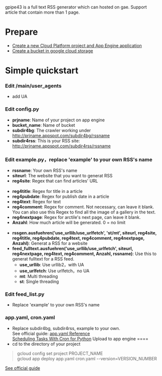 gpipe43 is a full text RSS generator which can hosted on gae. Support article that contain more than 1 page.

Prepare
====
* [Create a new Cloud Platform project and App Engine application](https://cloud.google.com/appengine/docs/standard/python/quickstart)
* [Create a bucket in google cloud storage](https://cloud.google.com/storage/docs/quickstart-console)

Simple quickstart
====
### Edit /main/user_agents
* add UA
### Edit config.py
* __prjname__: Name of your project on app engine
* __bucket_name__: Name of bucket
* __subdir4bg__: The crawler working under http://prjname.appspot.com/subdir4bg/rssname
* __subdir4rss__: This is your RSS site: http://prjname.appspot.com/subdir4rss/rssname
### Edit example.py，replace 'example' to your own RSS's name
* __rssname__: Your own RSS's name
* __siteurl__: The website that you want to generat RSS
* __reg4site__: Regex that can find articles' URL<br><br>
* __reg4title__: Regex for title in a article
* __reg4pubdate__: Regex for publish date in a article
* __reg4text__: Regex for text
* __reg4comment__: Regex for comment. Not necessary, can leave it blank. You can also use this Regex to find all the image of a gallery in the text.
* __reg4nextpage__: Regex for arctile's next page, can leave it blank.
* __Anzahl__: How much article will be generated. 0 = no limit<br><br>
* __rssgen.ausfuehren('use_urllib/use_urlfetch', 'st/mt', siteurl, reg4site, reg4title, reg4pubdate, reg4text, reg4comment, reg4nextpage, Anzahl)__: Generat a RSS for a website
* __feed_fulltext.ausfuehren('use_urllib/use_urlfetch', siteurl, reg4nextpage, reg4text, reg4comment, Anzahl, rssname)__: Use this to generat fulltext for a RSS feed.
	* __use_urllib__: Use urllib2，with UA
	* __use_urlfetch__: Use urlfetch，no UA
	* __mt__: Multi threading
	* __st__: Single threading


### Edit feed_list.py
* Replace 'example' to your own RSS's name

### app.yaml, cron.yaml
* Replace subdir4bg, subdir4rss, example to your own.<br>
See official guide: [app.yaml Reference](https://cloud.google.com/appengine/docs/standard/python/config/appref)<br>
                    [Scheduling Tasks With Cron for Python](https://cloud.google.com/appengine/docs/standard/python/config/cron)
Upload to app engine
====
* cd to the directory of your project
>gcloud config set project PROJECT_NAME<br>
>gcloud app deploy app.yaml cron.yaml --version=VERSION_NUMBER<br>

[See official guide](https://cloud.google.com/appengine/docs/standard/python/tools/uploadinganapp)

